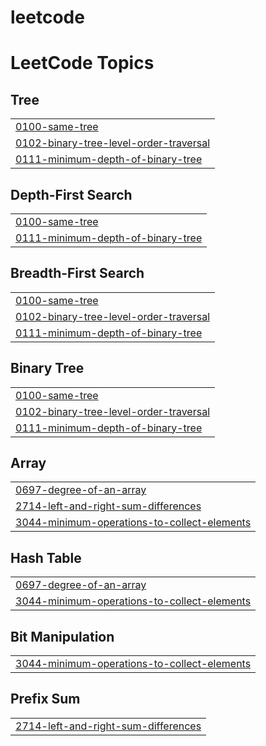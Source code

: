 # leetcode
<!---LeetCode Topics Start-->
# LeetCode Topics
## Tree
|  |
| ------- |
| [0100-same-tree](https://github.com/Firkraag/leetcode/tree/master/0100-same-tree) |
| [0102-binary-tree-level-order-traversal](https://github.com/Firkraag/leetcode/tree/master/0102-binary-tree-level-order-traversal) |
| [0111-minimum-depth-of-binary-tree](https://github.com/Firkraag/leetcode/tree/master/0111-minimum-depth-of-binary-tree) |
## Depth-First Search
|  |
| ------- |
| [0100-same-tree](https://github.com/Firkraag/leetcode/tree/master/0100-same-tree) |
| [0111-minimum-depth-of-binary-tree](https://github.com/Firkraag/leetcode/tree/master/0111-minimum-depth-of-binary-tree) |
## Breadth-First Search
|  |
| ------- |
| [0100-same-tree](https://github.com/Firkraag/leetcode/tree/master/0100-same-tree) |
| [0102-binary-tree-level-order-traversal](https://github.com/Firkraag/leetcode/tree/master/0102-binary-tree-level-order-traversal) |
| [0111-minimum-depth-of-binary-tree](https://github.com/Firkraag/leetcode/tree/master/0111-minimum-depth-of-binary-tree) |
## Binary Tree
|  |
| ------- |
| [0100-same-tree](https://github.com/Firkraag/leetcode/tree/master/0100-same-tree) |
| [0102-binary-tree-level-order-traversal](https://github.com/Firkraag/leetcode/tree/master/0102-binary-tree-level-order-traversal) |
| [0111-minimum-depth-of-binary-tree](https://github.com/Firkraag/leetcode/tree/master/0111-minimum-depth-of-binary-tree) |
## Array
|  |
| ------- |
| [0697-degree-of-an-array](https://github.com/Firkraag/leetcode/tree/master/0697-degree-of-an-array) |
| [2714-left-and-right-sum-differences](https://github.com/Firkraag/leetcode/tree/master/2714-left-and-right-sum-differences) |
| [3044-minimum-operations-to-collect-elements](https://github.com/Firkraag/leetcode/tree/master/3044-minimum-operations-to-collect-elements) |
## Hash Table
|  |
| ------- |
| [0697-degree-of-an-array](https://github.com/Firkraag/leetcode/tree/master/0697-degree-of-an-array) |
| [3044-minimum-operations-to-collect-elements](https://github.com/Firkraag/leetcode/tree/master/3044-minimum-operations-to-collect-elements) |
## Bit Manipulation
|  |
| ------- |
| [3044-minimum-operations-to-collect-elements](https://github.com/Firkraag/leetcode/tree/master/3044-minimum-operations-to-collect-elements) |
## Prefix Sum
|  |
| ------- |
| [2714-left-and-right-sum-differences](https://github.com/Firkraag/leetcode/tree/master/2714-left-and-right-sum-differences) |
<!---LeetCode Topics End-->